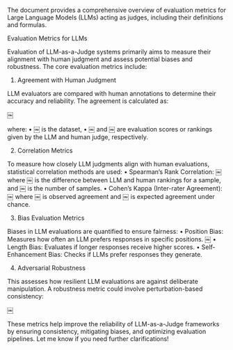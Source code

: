 The document provides a comprehensive overview of evaluation metrics for Large Language Models (LLMs) acting as judges, including their definitions and formulas.

Evaluation Metrics for LLMs

Evaluation of LLM-as-a-Judge systems primarily aims to measure their alignment with human judgment and assess potential biases and robustness. The core evaluation metrics include:

1. Agreement with Human Judgment

LLM evaluators are compared with human annotations to determine their accuracy and reliability. The agreement is calculated as:

￼

where:
	•	￼ is the dataset,
	•	￼ and ￼ are evaluation scores or rankings given by the LLM and human judge, respectively.

2. Correlation Metrics

To measure how closely LLM judgments align with human evaluations, statistical correlation methods are used:
	•	Spearman’s Rank Correlation:
￼
where ￼ is the difference between LLM and human rankings for a sample, and ￼ is the number of samples.
	•	Cohen’s Kappa (Inter-rater Agreement):
￼
where ￼ is observed agreement and ￼ is expected agreement under chance.

3. Bias Evaluation Metrics

Biases in LLM evaluations are quantified to ensure fairness:
	•	Position Bias: Measures how often an LLM prefers responses in specific positions.
￼
	•	Length Bias: Evaluates if longer responses receive higher scores.
	•	Self-Enhancement Bias: Checks if LLMs prefer responses they generate.

4. Adversarial Robustness

This assesses how resilient LLM evaluations are against deliberate manipulation. A robustness metric could involve perturbation-based consistency:

￼

These metrics help improve the reliability of LLM-as-a-Judge frameworks by ensuring consistency, mitigating biases, and optimizing evaluation pipelines. Let me know if you need further clarifications!